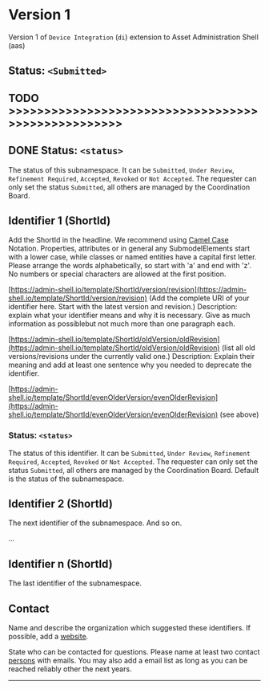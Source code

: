 # Version 1

Version 1 of `Device Integration` (`di`) extension to Asset Administration Shell (aas)

## Status: `<Submitted>`

 
## TODO >>>>>>>>>>>>>>>>>>>>>>>>>>>>>>>>>>>>>>>>>>>>>>>>>>>

## DONE Status: `<status>`
The status of this subnamespace. It can be `Submitted`, `Under Review`, `Refinement Required`,
 `Accepted`, `Revoked` or `Not Accepted`. The requester can only set the status
 `Submitted`, all others are managed by the Coordination Board.

## Identifier 1 (ShortId)

Add the ShortId in the headline. We recommend using
 [Camel Case](https://en.wikipedia.org/wiki/Camel_case) Notation. Properties, attributes or
 in general any SubmodelElements start with a lower case, while classes or named entities
 have a capital first letter. Please arrange the words alphabetically, so start with 'a'
 and end with 'z'. No numbers or special characters are allowed at the first position.

[https://admin-shell.io/template/ShortId/version/revision](https://admin-shell.io/template/ShortId/version/revision)
 (Add the complete URI of your identifier here. Start with the latest version and revision.)
 Description: explain what your identifier means and why it is necessary. Give as much
 information as possiblebut not much more than one paragraph each.


[https://admin-shell.io/template/ShortId/oldVersion/oldRevision](https://admin-shell.io/template/ShortId/oldVersion/oldRevision)
 (list all old versions/revisions under the currently valid one.) Description:
 Explain their meaning and add at least one sentence why you needed to
 deprecate the identifier.

[https://admin-shell.io/template/ShortId/evenOlderVersion/evenOlderRevision](https://admin-shell.io/template/ShortId/evenOlderVersion/evenOlderRevision) (see above)

### Status: `<status>`
The status of this identifier. It can be `Submitted`, `Under Review`, `Refinement Required`,
 `Accepted`, `Revoked` or `Not Accepted`. The requester can only set the status `Submitted`,
 all others are managed by the Coordination Board. Default is the status of the subnamespace.


## Identifier 2 (ShortId)

The next identifier of the subnamespace. And so on.

...

## Identifier n (ShortId)

The last identifier of the subnamespace.


## Contact

Name and describe the organization which suggested these identifiers. If possible,
 add a [website](https://example.org/).

State who can be contacted for questions. Please name at least two
 contact [persons](mailto:contact@example.org) with emails. You may also add
 a email list as long as you can be reached reliably other the next years.

---
